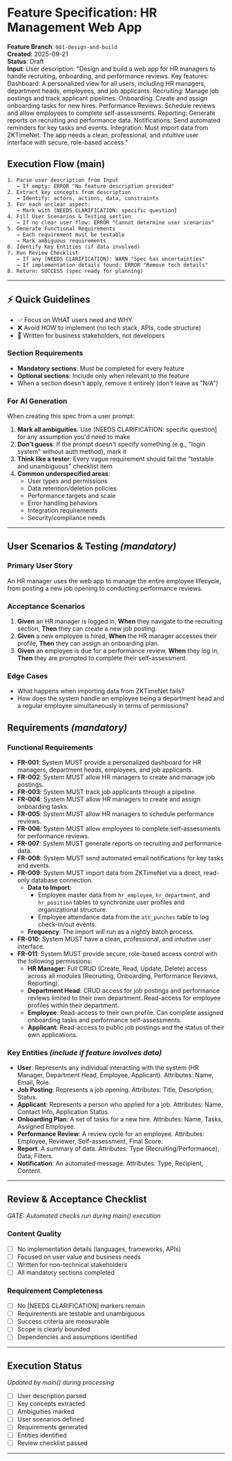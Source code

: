 # Feature Specification: HR Management Web App

**Feature Branch**: `001-design-and-build`  
**Created**: 2025-09-21  
**Status**: Draft  
**Input**: User description: "Design and build a web app for HR managers to handle recruiting, onboarding, and performance reviews. Key features: Dashboard: A personalized view for all users, including HR managers, department heads, employees, and job applicants. Recruiting: Manage job postings and track applicant pipelines. Onboarding: Create and assign onboarding tasks for new hires. Performance Reviews: Schedule reviews and allow employees to complete self-assessments. Reporting: Generate reports on recruiting and performance data. Notifications: Send automated reminders for key tasks and events. Integration: Must import data from ZKTimeNet. The app needs a clean, professional, and intuitive user interface with secure, role-based access."

## Execution Flow (main)
```
1. Parse user description from Input
   → If empty: ERROR "No feature description provided"
2. Extract key concepts from description
   → Identify: actors, actions, data, constraints
3. For each unclear aspect:
   → Mark with [NEEDS CLARIFICATION: specific question]
4. Fill User Scenarios & Testing section
   → If no clear user flow: ERROR "Cannot determine user scenarios"
5. Generate Functional Requirements
   → Each requirement must be testable
   → Mark ambiguous requirements
6. Identify Key Entities (if data involved)
7. Run Review Checklist
   → If any [NEEDS CLARIFICATION]: WARN "Spec has uncertainties"
   → If implementation details found: ERROR "Remove tech details"
8. Return: SUCCESS (spec ready for planning)
```

---

## ⚡ Quick Guidelines
- ✅ Focus on WHAT users need and WHY
- ❌ Avoid HOW to implement (no tech stack, APIs, code structure)
- 👥 Written for business stakeholders, not developers

### Section Requirements
- **Mandatory sections**: Must be completed for every feature
- **Optional sections**: Include only when relevant to the feature
- When a section doesn't apply, remove it entirely (don't leave as "N/A")

### For AI Generation
When creating this spec from a user prompt:
1. **Mark all ambiguities**: Use [NEEDS CLARIFICATION: specific question] for any assumption you'd need to make
2. **Don't guess**: If the prompt doesn't specify something (e.g., "login system" without auth method), mark it
3. **Think like a tester**: Every vague requirement should fail the "testable and unambiguous" checklist item
4. **Common underspecified areas**:
   - User types and permissions
   - Data retention/deletion policies  
   - Performance targets and scale
   - Error handling behaviors
   - Integration requirements
   - Security/compliance needs

---

## User Scenarios & Testing *(mandatory)*

### Primary User Story
An HR manager uses the web app to manage the entire employee lifecycle, from posting a new job opening to conducting performance reviews.

### Acceptance Scenarios
1. **Given** an HR manager is logged in, **When** they navigate to the recruiting section, **Then** they can create a new job posting.
2. **Given** a new employee is hired, **When** the HR manager accesses their profile, **Then** they can assign an onboarding plan.
3. **Given** an employee is due for a performance review, **When** they log in, **Then** they are prompted to complete their self-assessment.

### Edge Cases
- What happens when importing data from ZKTimeNet fails?
- How does the system handle an employee being a department head and a regular employee simultaneously in terms of permissions?

## Requirements *(mandatory)*

### Functional Requirements
- **FR-001**: System MUST provide a personalized dashboard for HR managers, department heads, employees, and job applicants.
- **FR-002**: System MUST allow HR managers to create and manage job postings.
- **FR-003**: System MUST track job applicants through a pipeline.
- **FR-004**: System MUST allow HR managers to create and assign onboarding tasks.
- **FR-005**: System MUST allow HR managers to schedule performance reviews.
- **FR-006**: System MUST allow employees to complete self-assessments for performance reviews.
- **FR-007**: System MUST generate reports on recruiting and performance data.
- **FR-008**: System MUST send automated email notifications for key tasks and events.
- **FR-009**: System MUST import data from ZKTimeNet via a direct, read-only database connection.
    - **Data to Import**:
        - Employee master data from `hr_employee`, `hr_department`, and `hr_position` tables to synchronize user profiles and organizational structure.
        - Employee attendance data from the `att_punches` table to log check-in/out events.
    - **Frequency**: The import will run as a nightly batch process.
- **FR-010**: System MUST have a clean, professional, and intuitive user interface.
- **FR-011**: System MUST provide secure, role-based access control with the following permissions:
    - **HR Manager**: Full CRUD (Create, Read, Update, Delete) access across all modules (Recruiting, Onboarding, Performance Reviews, Reporting).
    - **Department Head**: CRUD access for job postings and performance reviews limited to their own department. Read-access for employee profiles within their department.
    - **Employee**: Read-access to their own profile. Can complete assigned onboarding tasks and performance self-assessments.
    - **Applicant**: Read-access to public job postings and the status of their own applications.

### Key Entities *(include if feature involves data)*
- **User**: Represents any individual interacting with the system (HR Manager, Department Head, Employee, Applicant). Attributes: Name, Email, Role.
- **Job Posting**: Represents a job opening. Attributes: Title, Description, Status.
- **Applicant**: Represents a person who applied for a job. Attributes: Name, Contact Info, Application Status.
- **Onboarding Plan**: A set of tasks for a new hire. Attributes: Name, Tasks, Assigned Employee.
- **Performance Review**: A review cycle for an employee. Attributes: Employee, Reviewer, Self-assessment, Final Score.
- **Report**: A summary of data. Attributes: Type (Recruiting/Performance), Data, Filters.
- **Notification**: An automated message. Attributes: Type, Recipient, Content.

---

## Review & Acceptance Checklist
*GATE: Automated checks run during main() execution*

### Content Quality
- [ ] No implementation details (languages, frameworks, APIs)
- [ ] Focused on user value and business needs
- [ ] Written for non-technical stakeholders
- [ ] All mandatory sections completed

### Requirement Completeness
- [ ] No [NEEDS CLARIFICATION] markers remain
- [ ] Requirements are testable and unambiguous  
- [ ] Success criteria are measurable
- [ ] Scope is clearly bounded
- [ ] Dependencies and assumptions identified

---

## Execution Status
*Updated by main() during processing*

- [ ] User description parsed
- [ ] Key concepts extracted
- [ ] Ambiguities marked
- [ ] User scenarios defined
- [ ] Requirements generated
- [ ] Entities identified
- [ ] Review checklist passed

---

